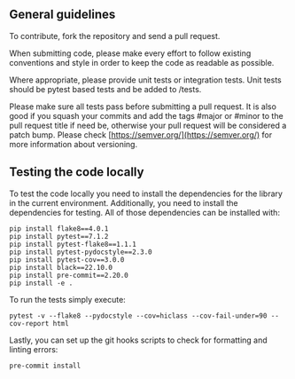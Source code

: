 ## General guidelines

To contribute, fork the repository and send a pull request.

When submitting code, please make every effort to follow existing conventions and style in order to keep the code as readable as possible.

Where appropriate, please provide unit tests or integration tests. Unit tests should be pytest based tests and be added to <project>/tests.

Please make sure all tests pass before submitting a pull request. It is also good if you squash your commits and add the tags #major or #minor to the pull request title if need be, otherwise your pull request will be considered a patch bump. Please check [https://semver.org/](https://semver.org/) for more information about versioning.

## Testing the code locally

To test the code locally you need to install the dependencies for the library in the current environment. Additionally, you need to install the dependencies for testing. All of those dependencies can be installed with:

```
pip install flake8==4.0.1
pip install pytest==7.1.2
pip install pytest-flake8==1.1.1
pip install pytest-pydocstyle==2.3.0
pip install pytest-cov==3.0.0
pip install black==22.10.0
pip install pre-commit==2.20.0
pip install -e .
```

To run the tests simply execute:

```
pytest -v --flake8 --pydocstyle --cov=hiclass --cov-fail-under=90 --cov-report html
```

Lastly, you can set up the git hooks scripts to check for formatting and linting errors:

```
pre-commit install
```
